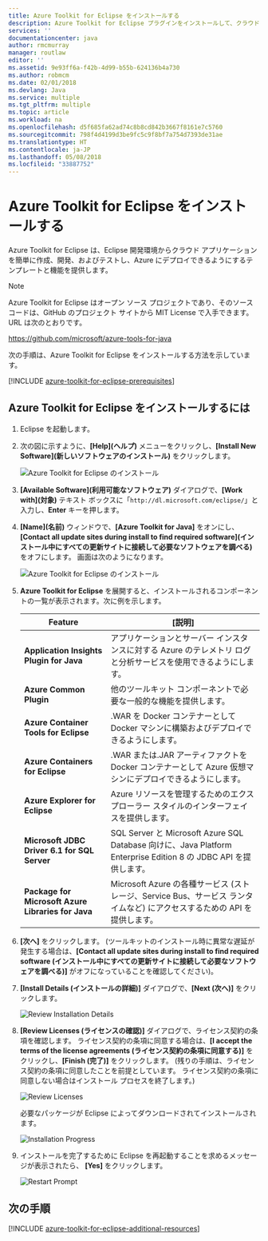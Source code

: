 ```yaml
---
title: Azure Toolkit for Eclipse をインストールする
description: Azure Toolkit for Eclipse プラグインをインストールして、クラウド アプリケーションを作成し、Azure にデプロイする方法を説明します。
services: ''
documentationcenter: java
author: rmcmurray
manager: routlaw
editor: ''
ms.assetid: 9e93ff6a-f42b-4d99-b55b-624136b4a730
ms.author: robmcm
ms.date: 02/01/2018
ms.devlang: Java
ms.service: multiple
ms.tgt_pltfrm: multiple
ms.topic: article
ms.workload: na
ms.openlocfilehash: d5f685fa62ad74c8b8cd842b3667f8161e7c5760
ms.sourcegitcommit: 798f4d4199d3be9fc5c9f8bf7a754d7393de31ae
ms.translationtype: HT
ms.contentlocale: ja-JP
ms.lasthandoff: 05/08/2018
ms.locfileid: "33887752"
---
```

# <a name="install-the-azure-toolkit-for-eclipse"></a>Azure Toolkit for Eclipse をインストールする

Azure Toolkit for Eclipse は、Eclipse 開発環境からクラウド アプリケーションを簡単に作成、開発、およびテストし、Azure にデプロイできるようにするテンプレートと機能を提供します。

> [!NOTE] 
> 
> Azure Toolkit for Eclipse はオープン ソース プロジェクトであり、そのソース コードは、GitHub のプロジェクト サイトから MIT License で入手できます。URL は次のとおりです。 
> 
> <https://github.com/microsoft/azure-tools-for-java> 
> 

次の手順は、Azure Toolkit for Eclipse をインストールする方法を示しています。

[!INCLUDE [azure-toolkit-for-eclipse-prerequisites](../includes/azure-toolkit-for-eclipse-prerequisites.md)]

## <a name="to-install-the-azure-toolkit-for-eclipse"></a>Azure Toolkit for Eclipse をインストールするには

1. Eclipse を起動します。

1. 次の図に示すように、**[Help]\(ヘルプ\)** メニューをクリックし、**[Install New Software]\(新しいソフトウェアのインストール\)** をクリックします。
   
   ![Azure Toolkit for Eclipse のインストール][01]

1. **[Available Software]\(利用可能なソフトウェア\)** ダイアログで、**[Work with]\(対象\)** テキスト ボックスに「`http://dl.microsoft.com/eclipse/`」と入力し、**Enter** キーを押します。

1. **[Name]\(名前\)** ウィンドウで、**[Azure Toolkit for Java]** をオンにし、**[Contact all update sites during install to find required software]\(インストール中にすべての更新サイトに接続して必要なソフトウェアを調べる\)** をオフにします。 画面は次のようになります。
   
   ![Azure Toolkit for Eclipse のインストール][02]

1. **Azure Toolkit for Eclipse** を展開すると、インストールされるコンポーネントの一覧が表示されます。次に例を示します。

   | Feature | [説明] | 
   |---|---| 
   | **Application Insights Plugin for Java** | アプリケーションとサーバー インスタンスに対する Azure のテレメトリ ログと分析サービスを使用できるようにします。 | 
   | **Azure Common Plugin** | 他のツールキット コンポーネントで必要な一般的な機能を提供します。 | 
   | **Azure Container Tools for Eclipse** | .WAR を Docker コンテナーとして Docker マシンに構築およびデプロイできるようにします。 | 
   | **Azure Containers for Eclipse** | .WAR または.JAR アーティファクトを Docker コンテナーとして Azure 仮想マシンにデプロイできるようにします。 | 
   | **Azure Explorer for Eclipse** | Azure リソースを管理するためのエクスプローラー スタイルのインターフェイスを提供します。 | 
   | **Microsoft JDBC Driver 6.1 for SQL Server** | SQL Server と Microsoft Azure SQL Database 向けに、Java Platform Enterprise Edition 8 の JDBC API を提供します。 | 
   | **Package for Microsoft Azure Libraries for Java** | Microsoft Azure の各種サービス (ストレージ、Service Bus、サービス ランタイムなど) にアクセスするための API を提供します。 | 

1. **[次へ]** をクリックします。 (ツールキットのインストール時に異常な遅延が発生する場合は、**[Contact all update sites during install to find required software (インストール中にすべての更新サイトに接続して必要なソフトウェアを調べる)]** がオフになっていることを確認してください)。

1. **[Install Details (インストールの詳細)]** ダイアログで、**[Next (次へ)]** をクリックします。
   
   ![Review Installation Details][03]

1. **[Review Licenses (ライセンスの確認)]** ダイアログで、ライセンス契約の条項を確認します。 ライセンス契約の条項に同意する場合は、**[I accept the terms of the license agreements (ライセンス契約の条項に同意する)]** をクリックし、**[Finish (完了)]** をクリックします。 (残りの手順は、ライセンス契約の条項に同意したことを前提としています。 ライセンス契約の条項に同意しない場合はインストール プロセスを終了します。)
   
   ![Review Licenses][04]
   
   必要なパッケージが Eclipse によってダウンロードされてインストールされます。
   
   ![Installation Progress][05]

1. インストールを完了するために Eclipse を再起動することを求めるメッセージが表示されたら、 **[Yes]** をクリックします。
   
   ![Restart Prompt][06]

## <a name="next-steps"></a>次の手順

[!INCLUDE [azure-toolkit-for-eclipse-additional-resources](../includes/azure-toolkit-for-eclipse-additional-resources.md)]

<!-- URL List -->

<!-- Legacy MSDN URL = https://msdn.microsoft.com/library/azure/hh690946.aspx -->

<!-- IMG List -->

[01]: media/azure-toolkit-for-eclipse-installation/eclipse-installation-01.png
[02]: media/azure-toolkit-for-eclipse-installation/eclipse-installation-02.png
[03]: media/azure-toolkit-for-eclipse-installation/eclipse-installation-03.png
[04]: media/azure-toolkit-for-eclipse-installation/eclipse-installation-04.png
[05]: media/azure-toolkit-for-eclipse-installation/eclipse-installation-05.png
[06]: media/azure-toolkit-for-eclipse-installation/eclipse-installation-06.png
